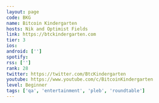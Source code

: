```yaml
---
layout: page
code: BKG
name: Bitcoin Kindergarten
hosts: Nik and Optimist Fields
link: https://btckindergarten.com
tier: 3
ios: 
android: ['']
spotify: 
rss: ['']
rank: 28
twitter: https://twitter.com/BtcKindergarten
youtube: https://www.youtube.com/c/BitcoinKindergarten
level: Beginner
tags: ['qa', 'entertainment', 'pleb', 'roundtable']
---
```

